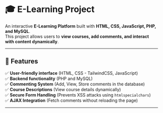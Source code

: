 # 🎓 E-Learning Project

An interactive **E-Learning Platform** built with **HTML, CSS, JavaScript, PHP, and MySQL**.  
This project allows users to **view courses, add comments, and interact with content dynamically**.

---

## 🚀 Features

✅ **User-friendly interface** (HTML, CSS - TailwindCSS, JavaScript)  
✅ **Backend functionality** (PHP and MySQL)  
✅ **Commenting System** (Add, View, Store comments in the database)  
✅ **Course Descriptions** (View course details dynamically)  
✅ **Secure Form Handling** (Prevents XSS attacks using `htmlspecialchars`)  
✅ **AJAX Integration** (Fetch comments without reloading the page)  

---

